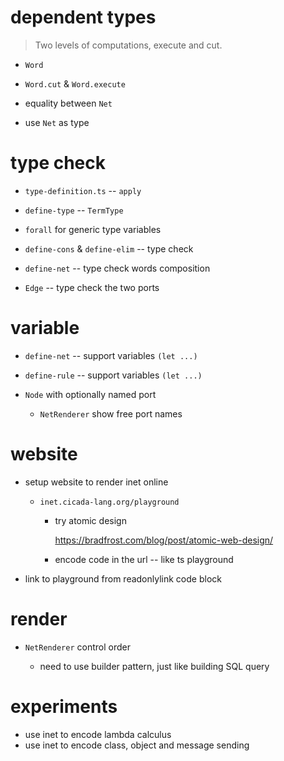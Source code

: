 # dependent types

> Two levels of computations, execute and cut.

- `Word`
- `Word.cut` & `Word.execute`

- equality between `Net`
- use `Net` as type

# type check

- `type-definition.ts` -- `apply`

- `define-type` -- `TermType`

- `forall` for generic type variables

- `define-cons` & `define-elim` -- type check
- `define-net` -- type check words composition

- `Edge` -- type check the two ports

# variable

- `define-net` -- support variables `(let ...)`
- `define-rule` -- support variables `(let ...)`

- `Node` with optionally named port
  - `NetRenderer` show free port names

# website

- setup website to render inet online

  - `inet.cicada-lang.org/playground`

    - try atomic design

      https://bradfrost.com/blog/post/atomic-web-design/

    - encode code in the url -- like ts playground

- link to playground from readonlylink code block

# render

- `NetRenderer` control order

  - need to use builder pattern, just like building SQL query

# experiments

- use inet to encode lambda calculus
- use inet to encode class, object and message sending
